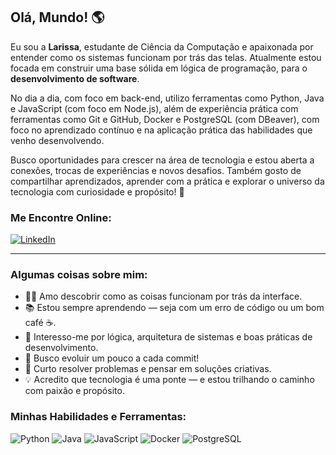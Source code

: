 ## Olá, Mundo! 🌎

Eu sou a **Larissa**, estudante de Ciência da Computação e apaixonada por entender como os sistemas funcionam por trás das telas. Atualmente estou focada em construir uma base sólida em lógica de programação, para o **desenvolvimento de software**.

No dia a dia, com foco em back-end, utilizo ferramentas como Python, Java e JavaScript (com foco em Node.js), além de experiência prática com ferramentas como Git e GitHub, Docker e PostgreSQL (com DBeaver), com foco no aprendizado contínuo e na aplicação prática das habilidades que venho desenvolvendo. 

Busco oportunidades para crescer na área de tecnologia e estou aberta a conexões, trocas de experiências e novos desafios. Também gosto de compartilhar aprendizados, aprender com a prática e explorar o universo da tecnologia com curiosidade e propósito! 🚀

### Me Encontre Online:

[![LinkedIn](https://img.shields.io/badge/LinkedIn-0077B5?style=for-the-badge&logo=linkedin&logoColor=white)](https://www.linkedin.com/in/larissa-nicanor/)

---

### Algumas coisas sobre mim:

- 👩‍💻 Amo descobrir como as coisas funcionam por trás da interface.
- 📚 Estou sempre aprendendo — seja com um erro de código ou um bom café ☕.
- 🧠 Interesso-me por lógica, arquitetura de sistemas e boas práticas de desenvolvimento.
- 🎯 Busco evoluir um pouco a cada commit!
- 🧩 Curto resolver problemas e pensar em soluções criativas.
- 💡 Acredito que tecnologia é uma ponte — e estou trilhando o caminho com paixão e propósito.

### Minhas Habilidades e Ferramentas:

![Python](https://img.shields.io/badge/Python-3776AB?style=for-the-badge&logo=python&logoColor=white)
![Java](https://img.shields.io/badge/Java-007396?style=for-the-badge&logo=java&logoColor=white)
![JavaScript](https://img.shields.io/badge/JavaScript-F7DF1E?style=for-the-badge&logo=javascript&logoColor=black)
![Docker](https://img.shields.io/badge/Docker-2496ED?style=for-the-badge&logo=docker&logoColor=white)
![PostgreSQL](https://img.shields.io/badge/PostgreSQL-316192?style=for-the-badge&logo=postgresql&logoColor=white)
